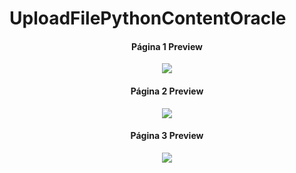 # UploadFilePythonContentOracle

<div align="center">
  <h4>Página 1 Preview</h4>
<img src="https://user-images.githubusercontent.com/62127980/191640895-78d36bef-8d10-49b5-a777-b62bebabf7d4.jpg">
</div>

<div align="center">
    <h4>Página 2 Preview</h4>
<img src="https://user-images.githubusercontent.com/62127980/191640893-4a31f3fd-a01d-4c22-94dc-25fce5aef35d.jpg">
</div>

<div align="center">
     <h4>Página 3 Preview </h4>
<img src="https://user-images.githubusercontent.com/62127980/191640892-00a43ad9-a3ee-4e98-887b-c916441550ae.jpg">
</div>
